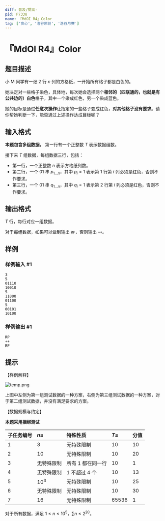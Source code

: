 ```yaml
---
diff: 普及/提高-
pid: P7338
name: 『MdOI R4』Color
tag: ['贪心', '洛谷原创', '洛谷月赛']
---
```

# 『MdOI R4』Color
## 题目描述

小 M 同学有一张 $2$ 行 $n$ 列的方格纸，一开始所有格子都是白色的。

她决定对一些格子染色，具体地，每次她会选择两个**相邻的（四联通的，也就是有公共边的）白色**格子，其中一个染成红色，另一个染成蓝色。

她的目标是通过**任意次操作**让指定的一些格子变成红色，**对其他格子没有要求**。请你帮她判断一下，能否通过上述操作达成目标呢？
## 输入格式

**本题包含多组数据。** 第一行有一个正整数 $T$ 表示数据组数。

接下来 $T$ 组数据，每组数据三行，包括：
- 第一行，一个正整数 $n$ 表示方格纸列数。
- 第二行，一个 $01$ 串 $p_{1\ldots n}$，其中 $p_i=1$ 表示第 $1$ 行第 $i$ 列必须是红色，否则不作要求。
- 第三行，一个 $01$ 串 $q_{1\ldots n}$，其中 $q_i=1$ 表示第 $2$ 行第 $i$ 列必须是红色，否则不作要求。
## 输出格式

$T$ 行，每行对应一组数据。

对于每组数据，如果可以做到输出 `RP`，否则输出 `++`。
## 样例

### 样例输入 #1
```
3
5
01110
10010
5
11000
01100
5
00101
10100

```
### 样例输出 #1
```
RP
++
RP
```
## 提示

【样例解释】

![temp.png](https://i.loli.net/2020/09/27/oCRpYnPAlFk7GuS.png)

上图中左侧为第一组测试数据的一种方案，右侧为第三组测试数据的一种方案，对于第二组测试数据，并没有满足要求的方案。

【数据规模与约定】 

**本题采用捆绑测试**

|子任务编号|$n\le$|特殊性质|$T\le$|分值|
|:-|:-|:-|:-|:-|
|$1$|$3$|无特殊限制|$10$|$10$|
|$2$|$10$|无特殊限制|$10$|$20$|
|$3$|无特殊限制|所有 $1$ 都在同一行|$10$|$1$|
|$4$|无特殊限制|$1$ 不超过 $4$ 个|$10$|$13$|
|$5$|$10^3$|无特殊限制|$10$|$25$|
|$6$|无特殊限制|无特殊限制|$10$|$30$|
|$7$|$16$|无特殊限制|$65536$|$1$|

对于所有数据，满足 $1\le n\le 10^5$，$\sum n\le 2^{20}$。
